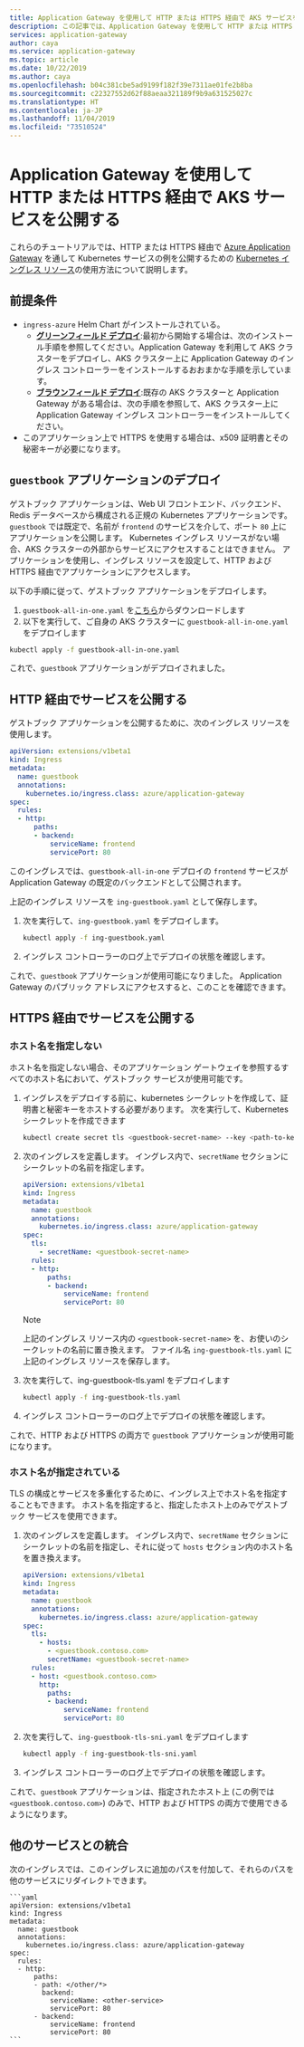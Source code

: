 ```yaml
---
title: Application Gateway を使用して HTTP または HTTPS 経由で AKS サービスを公開する
description: この記事では、Application Gateway を使用して HTTP または HTTPS 経由で AKS サービスを公開する方法について説明します。
services: application-gateway
author: caya
ms.service: application-gateway
ms.topic: article
ms.date: 10/22/2019
ms.author: caya
ms.openlocfilehash: b04c381cbe5ad9199f182f39e7311ae01fe2b8ba
ms.sourcegitcommit: c22327552d62f88aeaa321189f9b9a631525027c
ms.translationtype: HT
ms.contentlocale: ja-JP
ms.lasthandoff: 11/04/2019
ms.locfileid: "73510524"
---
```

# <a name="expose-an-aks-service-over-http-or-https-using-application-gateway"></a>Application Gateway を使用して HTTP または HTTPS 経由で AKS サービスを公開する 

これらのチュートリアルでは、HTTP または HTTPS 経由で [Azure Application Gateway](https://azure.microsoft.com/services/application-gateway/) を通して Kubernetes サービスの例を公開するための [Kubernetes イングレス リソース](https://kubernetes.io/docs/concepts/services-networking/ingress/)の使用方法について説明します。

## <a name="prerequisites"></a>前提条件

- `ingress-azure` Helm Chart がインストールされている。
  - [**グリーンフィールド デプロイ**](ingress-controller-install-new.md):最初から開始する場合は、次のインストール手順を参照してください。Application Gateway を利用して AKS クラスターをデプロイし、AKS クラスター上に Application Gateway のイングレス コントローラーをインストールするおおまかな手順を示しています。
  - [**ブラウンフィールド デプロイ**](ingress-controller-install-existing.md):既存の AKS クラスターと Application Gateway がある場合は、次の手順を参照して、AKS クラスター上に Application Gateway イングレス コントローラーをインストールしてください。
- このアプリケーション上で HTTPS を使用する場合は、x509 証明書とその秘密キーが必要になります。

## <a name="deploy-guestbook-application"></a>`guestbook` アプリケーションのデプロイ

ゲストブック アプリケーションは、Web UI フロントエンド、バックエンド、Redis データベースから構成される正規の Kubernetes アプリケーションです。 `guestbook` では既定で、名前が `frontend` のサービスを介して、ポート `80` 上にアプリケーションを公開します。 Kubernetes イングレス リソースがない場合、AKS クラスターの外部からサービスにアクセスすることはできません。 アプリケーションを使用し、イングレス リソースを設定して、HTTP および HTTPS 経由でアプリケーションにアクセスします。

以下の手順に従って、ゲストブック アプリケーションをデプロイします。

1. `guestbook-all-in-one.yaml` を[こちら](https://raw.githubusercontent.com/kubernetes/examples/master/guestbook/all-in-one/guestbook-all-in-one.yaml)からダウンロードします
1. 以下を実行して、ご自身の AKS クラスターに `guestbook-all-in-one.yaml` をデプロイします

  ```bash
  kubectl apply -f guestbook-all-in-one.yaml
  ```

これで、`guestbook` アプリケーションがデプロイされました。

## <a name="expose-services-over-http"></a>HTTP 経由でサービスを公開する

ゲストブック アプリケーションを公開するために、次のイングレス リソースを使用します。

```yaml
apiVersion: extensions/v1beta1
kind: Ingress
metadata:
  name: guestbook
  annotations:
    kubernetes.io/ingress.class: azure/application-gateway
spec:
  rules:
  - http:
      paths:
      - backend:
          serviceName: frontend
          servicePort: 80
```

このイングレスでは、`guestbook-all-in-one` デプロイの `frontend` サービスが Application Gateway の既定のバックエンドとして公開されます。

上記のイングレス リソースを `ing-guestbook.yaml` として保存します。

1. 次を実行して、`ing-guestbook.yaml` をデプロイします。

    ```bash
    kubectl apply -f ing-guestbook.yaml
    ```

1. イングレス コントローラーのログ上でデプロイの状態を確認します。

これで、`guestbook` アプリケーションが使用可能になりました。 Application Gateway のパブリック アドレスにアクセスすると、このことを確認できます。

## <a name="expose-services-over-https"></a>HTTPS 経由でサービスを公開する

### <a name="without-specified-hostname"></a>ホスト名を指定しない

ホスト名を指定しない場合、そのアプリケーション ゲートウェイを参照するすべてのホスト名において、ゲストブック サービスが使用可能です。

1. イングレスをデプロイする前に、kubernetes シークレットを作成して、証明書と秘密キーをホストする必要があります。 次を実行して、Kubernetes シークレットを作成できます

    ```bash
    kubectl create secret tls <guestbook-secret-name> --key <path-to-key> --cert <path-to-cert>
    ```

1. 次のイングレスを定義します。 イングレス内で、`secretName` セクションにシークレットの名前を指定します。

    ```yaml
    apiVersion: extensions/v1beta1
    kind: Ingress
    metadata:
      name: guestbook
      annotations:
        kubernetes.io/ingress.class: azure/application-gateway
    spec:
      tls:
        - secretName: <guestbook-secret-name>
      rules:
      - http:
          paths:
          - backend:
              serviceName: frontend
              servicePort: 80
    ```

    > [!NOTE] 
    > 上記のイングレス リソース内の `<guestbook-secret-name>` を、お使いのシークレットの名前に置き換えます。 ファイル名 `ing-guestbook-tls.yaml` に上記のイングレス リソースを保存します。

1. 次を実行して、ing-guestbook-tls.yaml をデプロイします

    ```bash
    kubectl apply -f ing-guestbook-tls.yaml
    ```

1. イングレス コントローラーのログ上でデプロイの状態を確認します。

これで、HTTP および HTTPS の両方で `guestbook` アプリケーションが使用可能になります。

### <a name="with-specified-hostname"></a>ホスト名が指定されている

TLS の構成とサービスを多重化するために、イングレス上でホスト名を指定することもできます。
ホスト名を指定すると、指定したホスト上のみでゲストブック サービスを使用できます。

1. 次のイングレスを定義します。
    イングレス内で、`secretName` セクションにシークレットの名前を指定し、それに従って `hosts` セクション内のホスト名を置き換えます。

    ```yaml
    apiVersion: extensions/v1beta1
    kind: Ingress
    metadata:
      name: guestbook
      annotations:
        kubernetes.io/ingress.class: azure/application-gateway
    spec:
      tls:
        - hosts:
          - <guestbook.contoso.com>
          secretName: <guestbook-secret-name>
      rules:
      - host: <guestbook.contoso.com>
        http:
          paths:
          - backend:
              serviceName: frontend
              servicePort: 80
    ```

1. 次を実行して、`ing-guestbook-tls-sni.yaml` をデプロイします

    ```bash
    kubectl apply -f ing-guestbook-tls-sni.yaml
    ```

1. イングレス コントローラーのログ上でデプロイの状態を確認します。

これで、`guestbook` アプリケーションは、指定されたホスト上 (この例では `<guestbook.contoso.com>`) のみで、HTTP および HTTPS の両方で使用できるようになります。

## <a name="integrate-with-other-services"></a>他のサービスとの統合

次のイングレスでは、このイングレスに追加のパスを付加して、それらのパスを他のサービスにリダイレクトできます。

    ```yaml
    apiVersion: extensions/v1beta1
    kind: Ingress
    metadata:
      name: guestbook
      annotations:
        kubernetes.io/ingress.class: azure/application-gateway
    spec:
      rules:
      - http:
          paths:
          - path: </other/*>
            backend:
              serviceName: <other-service>
              servicePort: 80
          - backend:
              serviceName: frontend
              servicePort: 80
    ```
